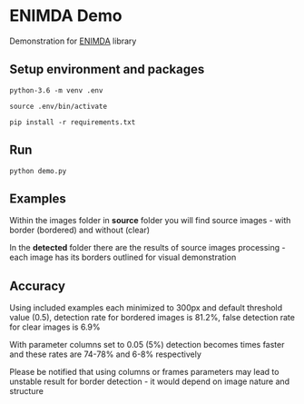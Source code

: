 # ENIMDA Demo

Demonstration for [ENIMDA](https://github.com/embali/enimda/) library


## Setup environment and packages

```
python-3.6 -m venv .env

source .env/bin/activate

pip install -r requirements.txt
```


## Run

```
python demo.py
```


## Examples

Within the images folder in **source** folder you will find source images - with
border (bordered) and without (clear)

In the **detected** folder there are the results of source images processing - 
each image has its borders outlined for visual demonstration


## Accuracy

Using included examples each minimized to 300px and default threshold value (0.5),
detection rate for bordered images is 81.2%, false detection rate for clear images
is 6.9%

With parameter columns set to 0.05 (5%) detection becomes times faster and these
rates are 74-78% and 6-8% respectively

Please be notified that using columns or frames parameters may lead to unstable
result for border detection - it would depend on image nature and structure
